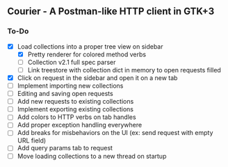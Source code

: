 ## Courier - A Postman-like HTTP client in GTK+3

### To-Do

- [x] Load collections into a proper tree view on sidebar
    - [x] Pretty renderer for colored method verbs
    - [ ] Collection v2.1 full spec parser
    - [ ] Link treestore with collection dict in memory to open requests filled
- [x] Click on request in the sidebar and open it on a new tab
- [ ] Implement importing new collections
- [ ] Editing and saving open requests
- [ ] Add new requests to existing collections
- [ ] Implement exporting existing collections
- [ ] Add colors to HTTP verbs on tab handles
- [ ] Add proper exception handling everywhere
- [ ] Add breaks for misbehaviors on the UI (ex: send request with empty URL field)
- [ ] Add query params tab to request
- [ ] Move loading collections to a new thread on startup